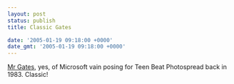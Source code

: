 ```yaml
---
layout: post
status: publish
title: Classic Gates

date: '2005-01-19 09:18:00 +0000'
date_gmt: '2005-01-19 09:18:00 +0000'
---
```

<a href="http://blog.monkeymethods.org/2005/01/bill-gates-strikes-pose-for-teen-beat.html">Mr Gates</a>, yes, of Microsoft vain posing for Teen Beat Photospread back in 1983. Classic!
